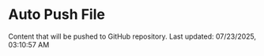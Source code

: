 # Auto Push File

Content that will be pushed to GitHub repository.
Last updated: 07/23/2025, 03:10:57 AM